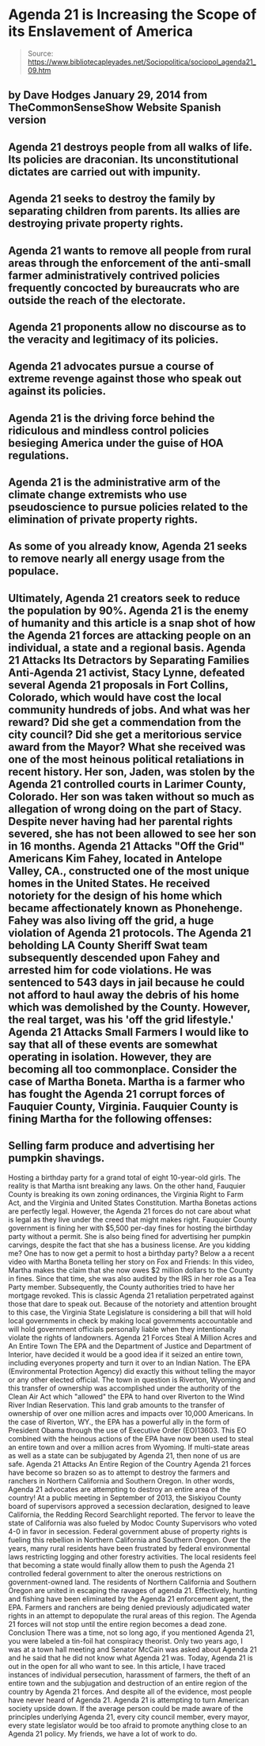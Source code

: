 # Agenda 21 is Increasing the Scope of its Enslavement of America

> Source: https://www.bibliotecapleyades.net/Sociopolitica/sociopol_agenda21_09.htm

by Dave Hodges
January 29, 2014
from
TheCommonSenseShow Website
Spanish version
-
Agenda 21 destroys people from all walks of
life. Its policies are draconian. Its unconstitutional dictates are carried
out with impunity.
-
Agenda 21 seeks to destroy the family by
separating children from parents. Its allies are destroying private property
rights.
-
Agenda 21 wants to remove all people from rural areas through the
enforcement of the anti-small farmer administratively contrived policies
frequently concocted by bureaucrats who are outside the reach of the
electorate.
-
Agenda 21 proponents allow no discourse as to
the veracity and legitimacy of its policies.
-
Agenda 21 advocates pursue a
course of extreme revenge against those who speak out against its policies.
-
Agenda 21 is the driving force behind the
ridiculous and mindless control policies besieging America under the guise
of HOA regulations.
-
Agenda 21 is the administrative arm of the climate
change extremists who use pseudoscience to pursue policies related to the
elimination of private property rights.
-
As some of you already know, Agenda 21 seeks to
remove nearly all energy usage from the populace.
-
Ultimately, Agenda 21
creators seek to reduce the population by 90%.
Agenda 21 is the enemy of humanity and this
article is a snap shot of how the Agenda 21 forces are attacking people on
an individual, a state and a regional basis.
Agenda 21 Attacks Its Detractors
by Separating Families
Anti-Agenda 21 activist,
Stacy Lynne, defeated several
Agenda 21 proposals in Fort Collins, Colorado, which would have cost the
local community hundreds of jobs.
And what was her reward? Did she get a
commendation from the city council? Did she get a meritorious service award
from the Mayor?
What she received was one of the most heinous
political retaliations in recent history. Her son, Jaden, was stolen by the
Agenda 21 controlled courts in Larimer County, Colorado. Her son was taken
without so much as allegation of wrong doing on the part of Stacy.
Despite never having had her parental rights
severed, she has not been allowed to see her son in 16 months.
Agenda 21 Attacks "Off the Grid"
Americans
Kim Fahey,
located in Antelope Valley, CA., constructed one of the most unique homes in
the United States.
He received notoriety for the design of his home
which became affectionately known as Phonehenge. Fahey was also living off
the grid, a huge violation of Agenda 21 protocols.
The Agenda 21 beholding LA County Sheriff Swat
team subsequently descended upon Fahey and arrested him for code violations.
He was sentenced to 543 days in jail because he could not afford to haul
away the debris of his home which was demolished by the County.
However, the real target, was his 'off the grid
lifestyle.'
Agenda 21 Attacks Small Farmers
I would like to say that all of these events are
somewhat operating in isolation.
However, they are becoming all too commonplace.
Consider the case of Martha Boneta. Martha is a farmer who has fought the
Agenda 21 corrupt forces of Fauquier County, Virginia.
Fauquier County is fining Martha for the
following offenses:
-
Selling farm produce and advertising her
pumpkin shavings.
-
Hosting a birthday party for a grand
total of eight 10-year-old girls.
The reality is that Martha isnt breaking any
laws.
On the other hand, Fauquier County is breaking
its own zoning ordinances, the Virginia Right to Farm Act, and the Virginia
and United States Constitution. Martha Bonetas actions are perfectly legal.
However, the Agenda 21 forces do not care about what is legal as they live
under the creed that might makes right.
Fauquier County government is fining her with
$5,500 per-day fines for hosting the birthday party without a permit.
She is also being fined for advertising her pumpkin carvings, despite the
fact that
she has a
business license. Are you kidding me? One has to now get a permit to
host a birthday party?
Below a a recent video with Martha Boneta telling her story on Fox and Friends:
In this video, Martha makes the claim that she
now owes $2 million dollars to the County in fines. Since that time, she was
also audited by the IRS in her role as a Tea Party member. Subsequently, the
County authorities tried to have her mortgage revoked.
This is classic Agenda 21 retaliation
perpetrated against those that dare to speak out.
Because of the notoriety and attention brought
to this case, the Virginia State Legislature is considering a bill that will
hold local governments in check by making local governments accountable and
will hold government officials personally liable when they intentionally
violate the rights of landowners.
Agenda 21 Forces Steal A Million
Acres and An Entire Town
The EPA and the Department of
Justice and Department of Interior, have
decided it would be a good idea if it seized an entire town, including
everyones property and turn it over to an Indian Nation.
The
EPA (Environmental Protection Agency)
did exactly this without telling the mayor or any other elected official.
The town in question is Riverton,
Wyoming and this transfer of ownership was accomplished
under the authority of the Clean Air Act which "allowed" the EPA to hand
over Riverton to the Wind River Indian Reservation.
This land grab amounts
to the transfer of ownership of over one million acres and impacts over
10,000 Americans.
In the case of Riverton, WY., the EPA has a
powerful ally in the form of President
Obama through the use of
Executive
Order (EO)13603. This EO combined with the heinous actions of the EPA have
now been used to steal an entire town and over a million acres from Wyoming.
If multi-state areas as well as a state can be
subjugated by Agenda 21, then none of us are safe.
Agenda 21 Attacks An Entire
Region of the Country
Agenda 21 forces have become so brazen so as to
attempt to destroy the farmers and ranchers in Northern California and
Southern Oregon. In other words,
Agenda 21 advocates are
attempting to destroy an entire area of the country!
At a public meeting in September of 2013,
the Siskiyou County board of supervisors approved a secession declaration,
designed to leave California, the Redding Record Searchlight reported.
The fervor to leave the state of California was also fueled by Modoc County
Supervisors who voted 4-0 in favor in secession. Federal government abuse of
property rights is fueling this rebellion in Northern California and
Southern Oregon.
Over the years, many rural residents have been
frustrated by federal environmental
laws restricting logging and other forestry activities.
The local residents feel that becoming a state
would finally allow them to push the Agenda 21 controlled federal government to
alter the onerous restrictions on government-owned land.
The residents of Northern California and
Southern Oregon are united in escaping the ravages of agenda 21.
Effectively, hunting and fishing have been
eliminated by the Agenda 21 enforcement agent, the EPA. Farmers and ranchers
are being denied previously adjudicated water rights in an attempt to
depopulate the rural areas of this region.
The
Agenda 21 forces will not
stop until the entire region becomes a dead zone.
Conclusion
There was a time, not so long ago, if you
mentioned Agenda 21, you were labeled a tin-foil hat
conspiracy theorist.
Only two years ago, I was at a town hall meeting
and Senator McCain was asked about Agenda 21 and he said that he did not
know what Agenda 21 was. Today, Agenda 21 is out in the open for all who
want to see.
In this article, I have traced instances of
individual persecution, harassment of farmers, the theft of an entire town
and the subjugation and destruction of an entire region of the country by
Agenda 21 forces. And despite all of the evidence, most people have never
heard of Agenda 21.
Agenda 21 is attempting to turn American society
upside down. If the average person could be made aware of the principles
underlying Agenda 21, every city council member, every mayor, every state
legislator would be too afraid to promote anything close to an Agenda 21
policy.
My friends, we have a lot of work to do.
